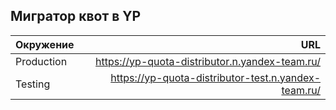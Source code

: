 ## Мигратор квот в YP

|Окружение |                                                URL|
|----------|--------------------------------------------------:|
|Production|     https://yp-quota-distributor.n.yandex-team.ru/|
|Testing   |https://yp-quota-distributor-test.n.yandex-team.ru/|

